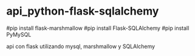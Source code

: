 # api_python-flask-sqlalchemy

#pip install flask-marshmallow
#pip install Flask-SQLAlchemy
#pip install PyMySQL

api con flask utilizando mysql, marshmallow y SQLAlchemy

